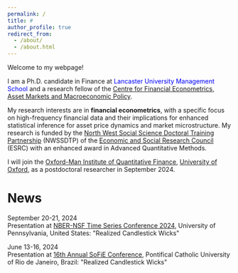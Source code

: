 ```yaml
---
permalink: /
title: # 
author_profile: true
redirect_from: 
  - /about/
  - /about.html
---
```


Welcome to my webpage!

I am a Ph.D. candidate in Finance at <a href="https://www.lancaster.ac.uk/lums/" style="text-decoration: none; color: blue;">Lancaster University Management School</a> and a research fellow of the [Centre for Financial Econometrics, Asset Markets and Macroeconomic Policy](https://www.lancaster.ac.uk/lums/research/areas-of-expertise/centre-for-financial-econometrics-asset-markets-and-macroeconomic-policy/). 

My research interests are in **financial econometrics**, with a specific focus on high-frequency financial data and their implications for enhanced statistical inference for asset price dynamics and market microstructure. My research is funded by the [North West Social Science Doctoral Training Partnership](https://nwssdtp.ac.uk/) (NWSSDTP) of the [Economic and Social Research Council](https://www.ukri.org/councils/esrc/) (ESRC) with an enhanced award in Advanced Quantitative Methods.

I will join the [Oxford-Man Institute of Quantitative Finance](https://oxford-man.ox.ac.uk/), [University of Oxford](https://www.ox.ac.uk/), as a postdoctoral researcher in September 2024.

News
======
September 20-21, 2024<br>
Presentation at [NBER-NSF Time Series Conference 2024](https://www.sas.upenn.edu/~fdiebold/AAA_NBER_NSF_2024/Main.html), University of Pennsylvania, United States: "Realized Candlestick Wicks"

June 13-16, 2024<br>
Presentation at [16th Annual SoFiE Conference](https://sites.google.com/view/sofie2024/), Pontifical Catholic University of Rio de Janeiro, Brazil: "Realized Candlestick Wicks"
